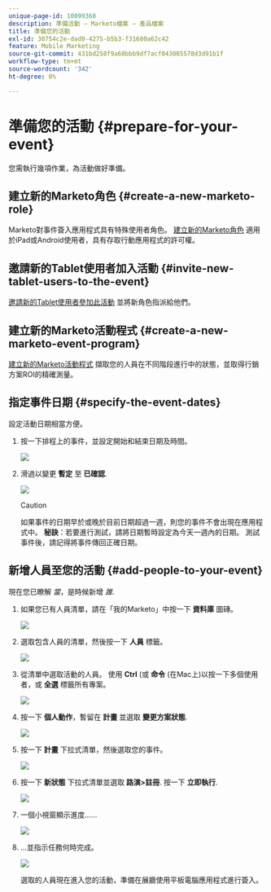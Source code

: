 ```yaml
---
unique-page-id: 10099360
description: 準備活動 — Marketo檔案 — 產品檔案
title: 準備您的活動
exl-id: 30754c2e-dad0-4275-b5b3-f31680a62c42
feature: Mobile Marketing
source-git-commit: 431bd258f9a68bbb9df7acf043085578d3d91b1f
workflow-type: tm+mt
source-wordcount: '342'
ht-degree: 0%

---
```


# 準備您的活動 {#prepare-for-your-event}

您需執行幾項作業，為活動做好準備。

## 建立新的Marketo角色 {#create-a-new-marketo-role}

Marketo對事件簽入應用程式具有特殊使用者角色。 [建立新的Marketo角色](/help/marketo/product-docs/core-marketo-concepts/mobile-apps/event-check-in/grant-users-access-to-the-check-in-app.md) 適用於iPad或Android使用者，具有存取行動應用程式的許可權。

## 邀請新的Tablet使用者加入活動 {#invite-new-tablet-users-to-the-event}

[邀請新的Tablet使用者參加此活動](/help/marketo/product-docs/core-marketo-concepts/mobile-apps/event-check-in/grant-users-access-to-the-check-in-app.md) 並將新角色指派給他們。

## 建立新的Marketo活動程式 {#create-a-new-marketo-event-program}

[建立新的Marketo活動程式](/help/marketo/product-docs/demand-generation/events/understanding-events/create-a-new-event-program.md) 擷取您的人員在不同階段進行中的狀態，並取得行銷方案ROI的精確測量。

## 指定事件日期 {#specify-the-event-dates}

設定活動日期相當方便。

1. 按一下排程上的事件，並設定開始和結束日期及時間。

   ![](assets/image2016-4-6-15-3a27-3a35.png)

1. 滑過以變更 **暫定** 至 **已確認**.

   ![](assets/image2016-4-6-15-3a30-3a57.png)

   >[!CAUTION]
   >
   >如果事件的日期早於或晚於目前日期超過一週，則您的事件不會出現在應用程式中。 **秘訣**：若要進行測試，請將日期暫時設定為今天一週內的日期。 測試事件後，請記得將事件傳回正確日期。

## 新增人員至您的活動 {#add-people-to-your-event}

現在您已瞭解 *當*，是時候新增 *誰*.

1. 如果您已有人員清單，請在「我的Marketo」中按一下 **資料庫** 圖磚。

   ![](assets/db.png)

1. 選取包含人員的清單，然後按一下 **人員** 標籤。

   ![](assets/four.png)

1. 從清單中選取活動的人員。 使用 **Ctrl** (或 **命令** (在Mac上)以按一下多個使用者，或 **全選** 標籤所有專案。

   ![](assets/five.png)

1. 按一下 **個人動作**，暫留在 **計畫** 並選取 **變更方案狀態**.

   ![](assets/six.png)

1. 按一下 **計畫** 下拉式清單，然後選取您的事件。

   ![](assets/seven.png)

1. 按一下 **新狀態** 下拉式清單並選取 **路演>註冊**. 按一下 **立即執行**.

   ![](assets/eight.png)

1. 一個小視窗顯示進度……

   ![](assets/image2016-4-7-16-3a49-3a7.png)

1. ...並指示任務何時完成。

   ![](assets/ten.png)

   選取的人員現在進入您的活動，準備在展廳使用平板電腦應用程式進行簽入。

